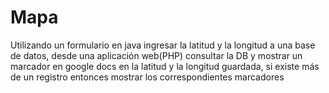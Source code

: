 # Mapa
Utilizando un formulario en java ingresar la latitud y la longitud a una base de datos, desde una aplicación web(PHP) consultar la DB y mostrar un marcador en google docs en la latitud y la longitud guardada, si existe más de un registro entonces mostrar los correspondientes marcadores
